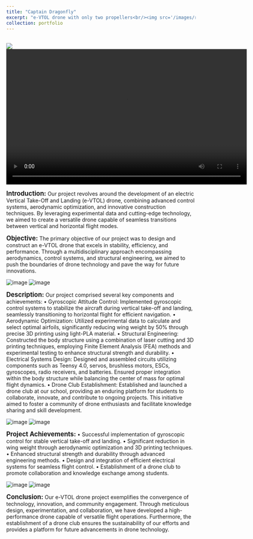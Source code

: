 ```yaml
---
title: "Captain Dragonfly"
excerpt: "e-VTOL drone with only two propellers<br/><img src='/images/render_5_18.png'>"
collection: portfolio
---
```


<br/><img src='/images/render_5_18.png'>
<video width="640" height="360" controls>
  <source src="https://NickYu321.github.io/files/VTOL_vedio.mp4" type="video/mp4">
  Your browser does not support the video tag.
</video>

**<span style="font-size:larger;">Introduction:</span>**
    Our project revolves around the development of an electric Vertical Take-Off and Landing (e-VTOL) drone, combining advanced control systems, aerodynamic optimization, and innovative construction techniques. By leveraging experimental data and cutting-edge technology, we aimed to create a versatile drone capable of seamless transitions between vertical and horizontal flight modes.

**<span style="font-size:larger;">Objective:</span>**
  The primary objective of our project was to design and construct an e-VTOL drone that excels in stability, efficiency, and performance. Through a multidisciplinary approach encompassing aerodynamics, control systems, and structural engineering, we aimed to push the boundaries of drone technology and pave the way for future innovations.

![image](https://github.com/NickYu321/NickYu321.github.io/assets/146458921/ff46616f-265e-4be8-9b24-27428128bc47)
![image](https://github.com/NickYu321/NickYu321.github.io/assets/146458921/af72f745-42b0-43e6-96af-d822ab7f4391)

**<span style="font-size:larger;">Description:</span>**
Our project comprised several key components and achievements:
• Gyroscopic Attitude Control: Implemented gyroscopic control systems to stabilize the aircraft during vertical take-off and landing, seamlessly transitioning to horizontal flight for efficient navigation.
• Aerodynamic Optimization: Utilized experimental data to calculate and select optimal airfoils, significantly reducing wing weight by 50% through precise 3D printing using light-PLA material.
• Structural Engineering: Constructed the body structure using a combination of laser cutting and 3D printing techniques, employing Finite Element Analysis (FEA) methods and experimental testing to enhance structural strength and durability.
• Electrical Systems Design: Designed and assembled circuits utilizing components such as Teensy 4.0, servos, brushless motors, ESCs, gyroscopes, radio receivers, and batteries. Ensured proper integration within the body structure while balancing the center of mass for optimal flight dynamics.
• Drone Club Establishment: Established and launched a drone club at our school, providing an enduring platform for students to collaborate, innovate, and contribute to ongoing projects. This initiative aimed to foster a community of drone enthusiasts and facilitate knowledge sharing and skill development.

![image](https://github.com/NickYu321/NickYu321.github.io/assets/146458921/9a10dd0f-590b-43d3-a1a3-784050cdd9c1)
![image](https://github.com/NickYu321/NickYu321.github.io/assets/146458921/099fcc6e-c76a-4ff9-b81d-b4a025a11c32)

**<span style="font-size:larger;">Project Achievements:</span>**
• Successful implementation of gyroscopic control for stable vertical take-off and landing.
• Significant reduction in wing weight through aerodynamic optimization and 3D printing techniques.
• Enhanced structural strength and durability through advanced engineering methods.
• Design and integration of efficient electrical systems for seamless flight control.
• Establishment of a drone club to promote collaboration and knowledge exchange among students.

![image](https://github.com/NickYu321/NickYu321.github.io/assets/146458921/9a4c3181-1b58-477d-9420-3340fec8b24f)
![image](https://github.com/NickYu321/NickYu321.github.io/assets/146458921/ba31a9d8-affb-4dca-bd64-27d12dae42ca)

**<span style="font-size:larger;">Conclusion:</span>**
  Our e-VTOL drone project exemplifies the convergence of technology, innovation, and community engagement. Through meticulous design, experimentation, and collaboration, we have developed a high-performance drone capable of versatile flight operations. Furthermore, the establishment of a drone club ensures the sustainability of our efforts and provides a platform for future advancements in drone technology.
